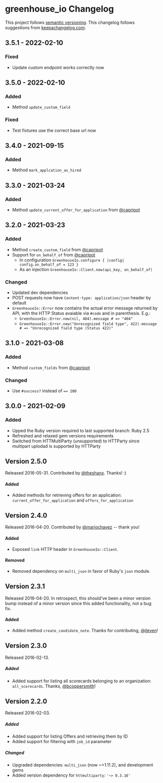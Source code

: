 # greenhouse_io Changelog

This project follows [semantic versioning](http://semver.org/).
This changelog follows suggestions from [keepachangelog.com](http://keepachangelog.com/).

## 3.5.1 - 2022-02-10

### Fixed

- Update custom endpoint works correctly now

## 3.5.0 - 2022-02-10

### Added

- Method `update_custom_field`

### Fixed

- Test fixtures use the correct base url now

## 3.4.0 - 2021-09-15

### Added

- Method `mark_applcation_as_hired`

## 3.3.0 - 2021-03-24

### Added

- Method `update_current_offer_for_application` from [@capripot](https://github.com/capripot)

## 3.2.0 - 2021-03-23

### Added

- Method `create_custom_field` from [@capripot](https://github.com/capripot)
- Support for `on_behalf_of` from [@capripot](https://github.com/capripot)
  - In configuration `GreenhouseIo.configure { |config| config.on_behalf_of = 123 }`
  - As an injection `GreenhouseIo::Client.new(api_key, on_behalf_of)`

### Changed

- Updated dev dependencies
- POST requests now have `Content-type: application/json` header by default
- `GreenhouseIo::Error` now contains the actual error message returned by API, with the HTTP Status avaiable via `#code` and in parenthesis. E.g.:
  - `GreenhouseIo::Error.new(nil, 404).message # => "404"`
  - `GreenhouseIo::Error.new("Unrecognized field type", 422).message # => "Unrecognized field type (Status 422)"`

## 3.1.0 - 2021-03-08

### Added

- Method `custom_fields` from [@capripot](https://github.com/capripot)

### Changed

- Use `#success?` instead of `== 200`

## 3.0.0 - 2021-02-09

### Added

- Upped the Ruby version required to last supported branch: Ruby 2.5
- Refreshed and relaxed gem versions requirements
- Switched from HTTMultiParty (unsupported) to HTTParty since multipart uplodad is supported by HTTParty

## Version 2.5.0

Released 2016-05-31. Contributed by [@theshanx](https://github.com/theshanx). Thanks! :)

#### Added

- Added methods for retrieving offers for an application: `current_offer_for_application` and `offers_for_application`

## Version 2.4.0

Released 2016-04-20. Contributed by [@mariochavez](https://github.com/mariochavez) -- thank you!

#### Added

- Exposed `link` HTTP header in `GreenhouseIo::Client`.

#### Removed

- Removed dependency on `multi_json` in favor of Ruby's `json` module.

## Version 2.3.1

Released 2016-04-20. In retrospect, this should've been a minor version bump instead of a minor version since this added functionality, not a bug fix.

#### Added

- Added method `create_candidate_note`. Thanks for contributing, [@jleven](https://github.com/jleven)!

## Version 2.3.0

Released 2016-02-13.

##### Added

- Added support for listing all scorecards belonging to an organization: `all_scorecards`. Thanks, [@bcoppersmith](https://github.com/bcoppersmith)!

## Version 2.2.0

Released 2016-02-03.

##### Added

- Added support for listing Offers and retrieving them by ID
- Added support for filtering with `job_id` parameter

##### Changed

- Upgraded dependencies: `multi_json` (now ~>1.11.2), and development gems
- Added version dependency for `httmultiparty`: `'~> 0.3.16'`
